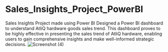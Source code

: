 # Sales_Insights_Project_PowerBI
Sales Insights Project made  using Power BI
Designed a Power BI dashboard to understand AtliQ hardware goods sales trend.
This dashboard proves to be highly effective in presenting the sales trend of AtliQ hardware, enabling users to gain comprehensive insights and make well-informed strategic decisions.
![Screenshot (4)](https://github.com/vikrantlohchab/Sales_Insights_Project_PowerBI/assets/51259687/1ccc8778-9701-4e56-b9ba-3ae18c3517d1)
